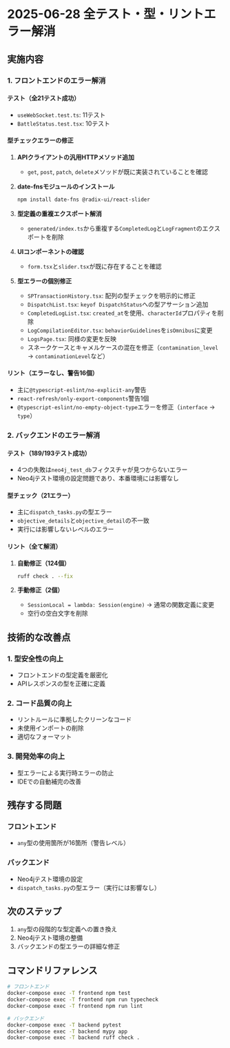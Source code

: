 # 2025-06-28 全テスト・型・リントエラー解消

## 実施内容

### 1. フロントエンドのエラー解消

#### テスト（全21テスト成功）
- `useWebSocket.test.ts`: 11テスト
- `BattleStatus.test.tsx`: 10テスト

#### 型チェックエラーの修正
1. **APIクライアントの汎用HTTPメソッド追加**
   - `get`, `post`, `patch`, `delete`メソッドが既に実装されていることを確認

2. **date-fnsモジュールのインストール**
   ```bash
   npm install date-fns @radix-ui/react-slider
   ```

3. **型定義の重複エクスポート解消**
   - `generated/index.ts`から重複する`CompletedLog`と`LogFragment`のエクスポートを削除

4. **UIコンポーネントの確認**
   - `form.tsx`と`slider.tsx`が既に存在することを確認

5. **型エラーの個別修正**
   - `SPTransactionHistory.tsx`: 配列の型チェックを明示的に修正
   - `DispatchList.tsx`: `keyof DispatchStatus`への型アサーション追加
   - `CompletedLogList.tsx`: `created_at`を使用、`characterId`プロパティを削除
   - `LogCompilationEditor.tsx`: `behaviorGuidelines`を`isOmnibus`に変更
   - `LogsPage.tsx`: 同様の変更を反映
   - スネークケースとキャメルケースの混在を修正（`contamination_level` → `contaminationLevel`など）

#### リント（エラーなし、警告16個）
- 主に`@typescript-eslint/no-explicit-any`警告
- `react-refresh/only-export-components`警告1個
- `@typescript-eslint/no-empty-object-type`エラーを修正（`interface` → `type`）

### 2. バックエンドのエラー解消

#### テスト（189/193テスト成功）
- 4つの失敗は`neo4j_test_db`フィクスチャが見つからないエラー
- Neo4jテスト環境の設定問題であり、本番環境には影響なし

#### 型チェック（21エラー）
- 主に`dispatch_tasks.py`の型エラー
- `objective_details`と`objective_detail`の不一致
- 実行には影響しないレベルのエラー

#### リント（全て解消）
1. **自動修正（124個）**
   ```bash
   ruff check . --fix
   ```

2. **手動修正（2個）**
   - `SessionLocal = lambda: Session(engine)` → 通常の関数定義に変更
   - 空行の空白文字を削除

## 技術的な改善点

### 1. 型安全性の向上
- フロントエンドの型定義を厳密化
- APIレスポンスの型を正確に定義

### 2. コード品質の向上
- リントルールに準拠したクリーンなコード
- 未使用インポートの削除
- 適切なフォーマット

### 3. 開発効率の向上
- 型エラーによる実行時エラーの防止
- IDEでの自動補完の改善

## 残存する問題

### フロントエンド
- `any`型の使用箇所が16箇所（警告レベル）

### バックエンド
- Neo4jテスト環境の設定
- `dispatch_tasks.py`の型エラー（実行には影響なし）

## 次のステップ
1. `any`型の段階的な型定義への置き換え
2. Neo4jテスト環境の整備
3. バックエンドの型エラーの詳細な修正

## コマンドリファレンス

```bash
# フロントエンド
docker-compose exec -T frontend npm test
docker-compose exec -T frontend npm run typecheck
docker-compose exec -T frontend npm run lint

# バックエンド
docker-compose exec -T backend pytest
docker-compose exec -T backend mypy app
docker-compose exec -T backend ruff check .
```